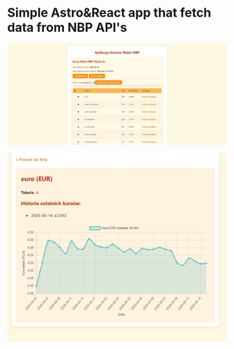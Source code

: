 # Simple Astro&React app that fetch data from NBP API's

![Home page](public/mp.jpg)

![Details page](public/dp.jpg)

